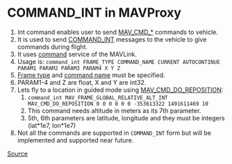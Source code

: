 # COMMAND_INT in MAVProxy
1. Int command enables user to send [MAV_CMD_*](https://mavlink.io/en/messages/common.html#mav_commands) commands to vehicle.
2. It is used to send [COMMAND_INT](https://mavlink.io/en/messages/common.html#COMMAND_INT) messages to the vehicle to
give commands during flight.
3. It uses [command](https://mavlink.io/en/services/command.html) service of the MAVLink.
4. Usage is: `command_int FRAME_TYPE COMMAND_NAME CURRENT AUTOCONTINUE PARAM1 PARAM2 PARAM3 PARAM4 X Y Z`
5. [Frame type](https://mavlink.io/en/messages/common.html#MAV_FRAME) and [command name](https://mavlink.io/en/messages/common.html#mav_commands) 
must be specified.
6. PARAM1-4 and Z are float, X and Y are int32.
7. Lets fly to a location in guided mode using [MAV_CMD_DO_REPOSITION](https://mavlink.io/en/messages/common.html#MAV_CMD_DO_REPOSITION):
   1. `command_int MAV_FRAME_GLOBAL_RELATIVE_ALT_INT MAV_CMD_DO_REPOSITION 0 0 0 0 0 0 -353613322 1491611469 10`
   2. This command needs altitude in meters as its 7th parameter.
   3. 5th, 6th parameters are latitude, longitude and they must be integers (lat\*1e7, lon\*1e7)
8. Not all the commands are supported in `COMMAND_INT` form but will be implemented and supported near future.

[Source](https://mavlink.io/en/messages/common.html#COMMAND_INT)